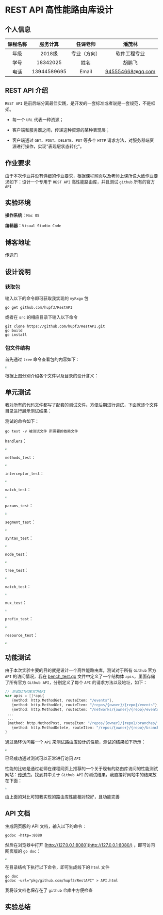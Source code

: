 # REST API 高性能路由库设计

## 个人信息

| 课程名称 |  服务计算   |   任课老师   |      潘茂林      |
| :------: | :---------: | :----------: | :--------------: |
|   年级   |   2018级    | 专业（方向） |   软件工程专业   |
|   学号   |  18342025   |     姓名     |      胡鹏飞      |
|   电话   | 13944589695 |    Email     | 945554668@qq.com |

## REST API 介绍

`REST API` 是前后端分离最佳实践，是开发的一套标准或者说是一套规范，不是框架。

- 每一个 `URL` 代表一种资源；
- 客户端和服务器之间，传递这种资源的某种表现层；

- 客户端通过 `GET`、`POST`、`DELETE`、`PUT` 等多个 `HTTP` 请求方法，对服务器端资源进行操作，实现"表现层状态转化"。

## 作业要求

由于本次作业并没有详细的作业要求，根据课程网页以及老师上课所说大致作业要求如下：设计一个专用于 `REST API` 高性能路由库，并且测试 `github` 所有的官方 `API`

## 实验环境

**操作系统**：`Mac OS`

**编辑器**：`Visual Studio Code`

## 博客地址

[传送门](https://blog.csdn.net/qq_43267773/article/details/111406377)

## 设计说明

### 获取包

输入以下的命令即可获取我实现的 `myRxgo` 包

```
go get github.com/hupf3/RestAPI
```

或者在 `src` 的相应目录下输入以下命令

```
git clone https://github.com/hupf3/RestAPI.git
go build
go install
```

### 包文件结构

首先通过 `tree` 命令查看包的内容如下：

<img src="./img/1.png" style="zoom:33%;" />

根据上图分别介绍各个文件以及目录的设计含义：



## 单元测试

我对所有的代码文件都写了配套的测试文件，方便后期进行调试，下面就逐个文件目录进行展示测试结果：

测试的命令如下：

`go test -v 被测试文件 所需要的依赖文件`

`handlers`：

<img src="./img/3.png" style="zoom:33%;" />

`methods_test`：

<img src="./img/4.png" style="zoom:33%;" />

`interceptor_test`：

<img src="./img/5.png" style="zoom:33%;" />

`match_test`：

<img src="./img/6.png" style="zoom:33%;" />

`params_test`：

<img src="./img/7.png" style="zoom:33%;" />

`segment_test`：

<img src="./img/8.png" style="zoom:33%;" />

`syntax_test`：

<img src="./img/9.png" style="zoom:33%;" />

`node_test`：

<img src="./img/10.png" style="zoom:33%;" />

`tree_test`：

<img src="./img/11.png" style="zoom:33%;" />

`match_test`：

<img src="./img/12.png" style="zoom:33%;" />

`mux_test`：

<img src="./img/15.png" style="zoom:33%;" />

`prefix_test`：

<img src="./img/13.png" style="zoom:33%;" />

`resource_test`：

<img src="./img/14.png" style="zoom:33%;" />

## 功能测试

由于本次实验主要的目的就是设计一个高性能路由库，测试对于所有 `Github` 官方 `API` 的访问情况，我在 [bench_test.go](./bench_test.go) 文件中定义了一个结构体 `apis`，里面存储了所有官方 `Github API`，分别定义了每个 `API` 的请求方法以及地址，如下：

 ```go
// 测试GITHUB官方API
var apis = []*api{
	{method: http.MethodGet, routeItem: "/events"},
	{method: http.MethodGet, routeItem: "/repos/{owner}/{repo}/events"},
	{method: http.MethodGet, routeItem: "/networks/{owner}/{repo}/events"},
  ...
  ...
  {method: http.MethodPost, routeItem: "/repos/{owner}/{repo}/branches/{branch}/protection/restrictions/users"},
	{method: http.MethodDelete, routeItem: "/repos/{owner}/{repo}/branches/{branch}/protection/restrictions/users"},
}
 ```

通过循环访问每一个 `API` 来测试路由库设计的性能，测试的结果如下所示：

<img src="./img/16.png" style="zoom:33%;" />

已经成功通过测试可以正常进行访问 `API`

性能的比较是通过老师在课程网页上推荐的一个关于现有的路由库访问的性能测试网站：[传送门](https://github.com/julienschmidt/go-http-routing-benchmark)，找到其中关于 `Github API` 的测试结果，我直接将网站中的结果放在下面：

<img src="./img/17.png" style="zoom:33%;" />

由上面的对比可知我实现的路由库性能相对较好，且功能完善

## API 文档

生成网页版的 API 文档，输入以下的命令：

```
godoc -http=:8080
```

然后在浏览器中打开 [http://127.0.0.1:8080](http://127.0.0.1:8080/) ，即可访问网页版的 `go doc`：

<img src="./img/2.png" style="zoom:33%;" />

在目录结构下执行以下命令，即可生成线下的 `html` 文件

```
go doc
godoc -url="pkg/github.com/hupf3/RestAPI" > API.html
```

我将该文档也保存在了 `github` 仓库中方便检查

## 实验总结


